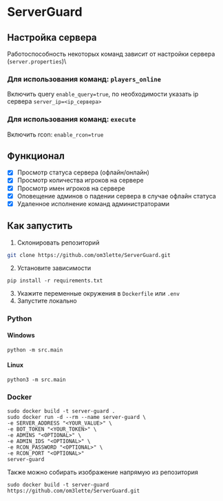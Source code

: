 # ServerGuard
## Настройка сервера
Работоспособность некоторых команд зависит от настройки сервера (`server.properties`)\
### Для использования команд: `players_online`
Включить query `enable_query=true`, по необходимости указать ip сервера `server_ip=<ip_сервера>`
### Для использования команд: `execute`
Включить rcon: `enable_rcon=true`
## Функционал
- [x] Просмотр статуса сервера (офлайн/онлайн)
- [x] Просмотр количества игроков на сервере
- [x] Просмотр имен игроков на сервере
- [x] Оповещение админов о падении сервера в случае офлайн статуса
- [x] Удаленное исполнение команд администраторами
## Как запустить
1. Склонировать репозиторий
```bash
git clone https://github.com/om3lette/ServerGuard.git
```
2. Установите зависимости 
```commandline
pip install -r requirements.txt
```
3. Укажите переменные окружения в `Dockerfile` или `.env`
4. Запустите локально
### Python
#### Windows
```
python -m src.main
```
#### Linux
```commandline
python3 -m src.main
```
### Docker
```commandline
sudo docker build -t server-guard .
sudo docker run -d --rm --name server-guard \
-e SERVER_ADDRESS "<YOUR_VALUE>" \
-e BOT_TOKEN "<YOUR_TOKEN>" \
-e ADMINS "<OPTIONAL>" \
-e ADMIN_IDS "<OPTIONAL>" \
-e RCON_PASSWORD "<OPTIONAL>" \
-e RCON_PORT "<OPTIONAL>"
server-guard
```
Также можно собирать изображение напрямую из репозитория
```
sudo docker build -t server-guard https://github.com/om3lette/ServerGuard.git
```